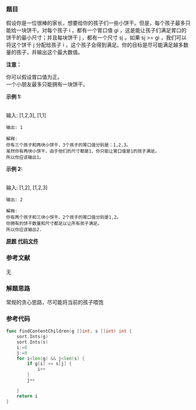 ### 题目
假设你是一位很棒的家长，想要给你的孩子们一些小饼干。但是，每个孩子最多只能给一块饼干。对每个孩子 i ，都有一个胃口值 gi
，这是能让孩子们满足胃口的饼干的最小尺寸；并且每块饼干 j ，都有一个尺寸 sj 。如果 sj >= gi ，我们可以将这个饼干 j 分配给孩子 i
，这个孩子会得到满足。你的目标是尽可能满足越多数量的孩子，并输出这个最大数值。

**注意：**

你可以假设胃口值为正。  
一个小朋友最多只能拥有一块饼干。

**示例  1:**


​    
    输入: [1,2,3], [1,1]
    
    输出: 1
    
    解释: 
    你有三个孩子和两块小饼干，3个孩子的胃口值分别是：1,2,3。
    虽然你有两块小饼干，由于他们的尺寸都是1，你只能让胃口值是1的孩子满足。
    所以你应该输出1。


**示例  2:**


​    
    输入: [1,2], [1,2,3]
    
    输出: 2
    
    解释: 
    你有两个孩子和三块小饼干，2个孩子的胃口值分别是1,2。
    你拥有的饼干数量和尺寸都足以让所有孩子满足。
    所以你应该输出2.


 **[原题](https://leetcode-cn.com/problems/assign-cookies/)**    **[代码文件](https://github.com/LZH139/leetcode_Go/blob/master/src/Greedy/simple/AssignCookies/AssignCookies.go)**


### 参考文献
无

### 解题思路

常规的贪心思路，尽可能将当前的孩子喂饱


### 参考代码

```go
func findContentChildren(g []int, s []int) int {
    sort.Ints(g)
    sort.Ints(s)
    i:=0
    j:=0
    for i<len(g) && j<len(s) {
        if g[i] <= s[j] {
            i++
        }
        j++

    }
    return i
}

```




